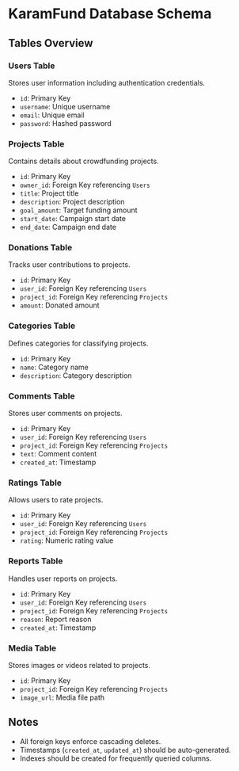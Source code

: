 # KaramFund Database Schema

## Tables Overview

### Users Table
Stores user information including authentication credentials.

- `id`: Primary Key
- `username`: Unique username
- `email`: Unique email
- `password`: Hashed password

### Projects Table
Contains details about crowdfunding projects.

- `id`: Primary Key
- `owner_id`: Foreign Key referencing `Users`
- `title`: Project title
- `description`: Project description
- `goal_amount`: Target funding amount
- `start_date`: Campaign start date
- `end_date`: Campaign end date

### Donations Table
Tracks user contributions to projects.

- `id`: Primary Key
- `user_id`: Foreign Key referencing `Users`
- `project_id`: Foreign Key referencing `Projects`
- `amount`: Donated amount

### Categories Table
Defines categories for classifying projects.

- `id`: Primary Key
- `name`: Category name
- `description`: Category description

### Comments Table
Stores user comments on projects.

- `id`: Primary Key
- `user_id`: Foreign Key referencing `Users`
- `project_id`: Foreign Key referencing `Projects`
- `text`: Comment content
- `created_at`: Timestamp

### Ratings Table
Allows users to rate projects.

- `id`: Primary Key
- `user_id`: Foreign Key referencing `Users`
- `project_id`: Foreign Key referencing `Projects`
- `rating`: Numeric rating value

### Reports Table
Handles user reports on projects.

- `id`: Primary Key
- `user_id`: Foreign Key referencing `Users`
- `project_id`: Foreign Key referencing `Projects`
- `reason`: Report reason
- `created_at`: Timestamp

### Media Table
Stores images or videos related to projects.

- `id`: Primary Key
- `project_id`: Foreign Key referencing `Projects`
- `image_url`: Media file path

## Notes
- All foreign keys enforce cascading deletes.
- Timestamps (`created_at`, `updated_at`) should be auto-generated.
- Indexes should be created for frequently queried columns.

